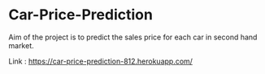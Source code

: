 # Car-Price-Prediction

Aim of the project is to predict the sales price for each car in second hand market.

Link : https://car-price-prediction-812.herokuapp.com/
